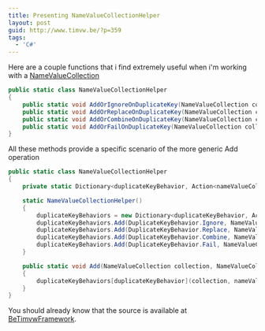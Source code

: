 ```yaml
---
title: Presenting NameValueCollectionHelper
layout: post
guid: http://www.timvw.be/?p=359
tags:
  - 'C#'
---
```

Here are a couple functions that i find extremely useful when i'm working with a [NameValueCollection](http://msdn.microsoft.com/en-us/library/system.collections.specialized.namevaluecollection.aspx)

```csharp
public static class NameValueCollectionHelper
{
	public static void AddOrIgnoreOnDuplicateKey(NameValueCollection collection, NameValueCollection nameValuesToAdd);
	public static void AddOrReplaceOnDuplicateKey(NameValueCollection collection, NameValueCollection nameValuesToAdd);
	public static void AddOrCombineOnDuplicateKey(NameValueCollection collection, NameValueCollection nameValuesToAdd);
	public static void AddOrFailOnDuplicateKey(NameValueCollection collection, NameValueCollection nameValuesToAdd);
}
```

All these methods provide a specific scenario of the more generic Add operation

```csharp 
public static class NameValueCollectionHelper
{
	private static Dictionary<duplicateKeyBehavior, Action<nameValueCollection, NameValueCollection>> duplicateKeyBehaviors;

	static NameValueCollectionHelper()
	{
		duplicateKeyBehaviors = new Dictionary<duplicateKeyBehavior, Action<nameValueCollection, NameValueCollection>>();
		duplicateKeyBehaviors.Add(DuplicateKeyBehavior.Ignore, NameValueCollectionHelper.AddOrIgnoreOnDuplicateKey);
		duplicateKeyBehaviors.Add(DuplicateKeyBehavior.Replace, NameValueCollectionHelper.AddOrReplaceOnDuplicateKey);
		duplicateKeyBehaviors.Add(DuplicateKeyBehavior.Combine, NameValueCollectionHelper.AddOrCombineOnDuplicateKey);
		duplicateKeyBehaviors.Add(DuplicateKeyBehavior.Fail, NameValueCollectionHelper.AddOrFailOnDuplicateKey);
	}

	public static void Add(NameValueCollection collection, NameValueCollection nameValuesToAdd, DuplicateKeyBehavior duplicateKeyBehavior)
	{
		duplicateKeyBehaviors[duplicateKeyBehavior](collection, nameValuesToAdd);
	}
}
```

You should already know that the source is available at [BeTimvwFramework](http://www.codeplex.com/BeTimvwFramework).
